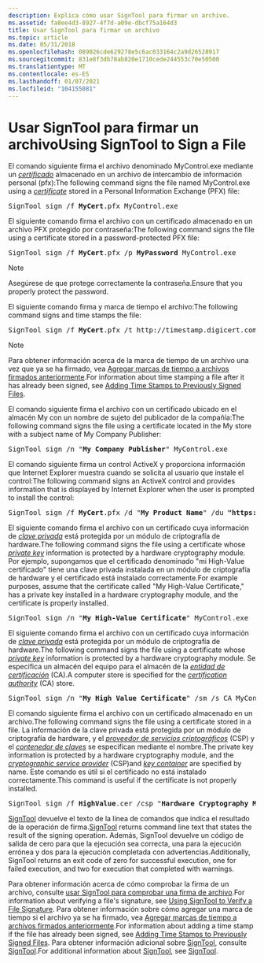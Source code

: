 ```yaml
---
description: Explica cómo usar SignTool para firmar un archivo.
ms.assetid: fa8ee4d3-8927-4f7d-a09e-dbcf75a164d3
title: Usar SignTool para firmar un archivo
ms.topic: article
ms.date: 05/31/2018
ms.openlocfilehash: 089026cde629278e5c6ac033164c2a9d26528917
ms.sourcegitcommit: 831e8f3db78ab820e1710cede244553c70e50500
ms.translationtype: MT
ms.contentlocale: es-ES
ms.lasthandoff: 01/07/2021
ms.locfileid: "104155081"
---
```

# <a name="using-signtool-to-sign-a-file"></a><span data-ttu-id="7c17b-103">Usar SignTool para firmar un archivo</span><span class="sxs-lookup"><span data-stu-id="7c17b-103">Using SignTool to Sign a File</span></span>

<span data-ttu-id="7c17b-104">El comando siguiente firma el archivo denominado MyControl.exe mediante un [*certificado*](../secgloss/c-gly.md) almacenado en un archivo de intercambio de información personal (pfx):</span><span class="sxs-lookup"><span data-stu-id="7c17b-104">The following command signs the file named MyControl.exe using a [*certificate*](../secgloss/c-gly.md) stored in a Personal Information Exchange (PFX) file:</span></span>

<pre>SignTool sign /f <b>MyCert</b>.pfx MyControl.exe</pre>

<span data-ttu-id="7c17b-105">El siguiente comando firma el archivo con un certificado almacenado en un archivo PFX protegido por contraseña:</span><span class="sxs-lookup"><span data-stu-id="7c17b-105">The following command signs the file using a certificate stored in a password-protected PFX file:</span></span>

<pre>SignTool sign /f <b>MyCert</b>.pfx /p <b>MyPassword</b> MyControl.exe</pre>

> [!Note]  
> <span data-ttu-id="7c17b-106">Asegúrese de que protege correctamente la contraseña.</span><span class="sxs-lookup"><span data-stu-id="7c17b-106">Ensure that you properly protect the password.</span></span>

 

<span data-ttu-id="7c17b-107">El siguiente comando firma y marca de tiempo el archivo:</span><span class="sxs-lookup"><span data-stu-id="7c17b-107">The following command signs and time stamps the file:</span></span>

<pre>SignTool sign /f <b>MyCert</b>.pfx /t http://timestamp.digicert.com MyControl.exe</pre>

> [!Note]  
> <span data-ttu-id="7c17b-108">Para obtener información acerca de la marca de tiempo de un archivo una vez que ya se ha firmado, vea [Agregar marcas de tiempo a archivos firmados anteriormente](adding-time-stamps-to-previously-signed-files.md).</span><span class="sxs-lookup"><span data-stu-id="7c17b-108">For information about time stamping a file after it has already been signed, see [Adding Time Stamps to Previously Signed Files](adding-time-stamps-to-previously-signed-files.md).</span></span>

 

<span data-ttu-id="7c17b-109">El comando siguiente firma el archivo con un certificado ubicado en el almacén My con un nombre de sujeto del publicador de la compañía:</span><span class="sxs-lookup"><span data-stu-id="7c17b-109">The following command signs the file using a certificate located in the My store with a subject name of My Company Publisher:</span></span>

<pre>SignTool sign /n "<b>My Company Publisher</b>" MyControl.exe</pre>

<span data-ttu-id="7c17b-110">El comando siguiente firma un control ActiveX y proporciona información que Internet Explorer muestra cuando se solicita al usuario que instale el control:</span><span class="sxs-lookup"><span data-stu-id="7c17b-110">The following command signs an ActiveX control and provides information that is displayed by Internet Explorer when the user is prompted to install the control:</span></span>

<pre>SignTool sign /f <b>MyCert</b>.pfx /d "<b>My Product Name</b>" /du <b>"https://www.example.com/myproductinfo.html"</b> MyControl.exe</pre>

<span data-ttu-id="7c17b-111">El siguiente comando firma el archivo con un certificado cuya información de [*clave privada*](../secgloss/p-gly.md) está protegida por un módulo de criptografía de hardware.</span><span class="sxs-lookup"><span data-stu-id="7c17b-111">The following command signs the file using a certificate whose [*private key*](../secgloss/p-gly.md) information is protected by a hardware cryptography module.</span></span> <span data-ttu-id="7c17b-112">Por ejemplo, supongamos que el certificado denominado "mi High-Value certificado" tiene una clave privada instalada en un módulo de criptografía de hardware y el certificado está instalado correctamente.</span><span class="sxs-lookup"><span data-stu-id="7c17b-112">For example purposes, assume that the certificate called "My High-Value Certificate," has a private key installed in a hardware cryptography module, and the certificate is properly installed.</span></span>

<pre>SignTool sign /n "<b>My High-Value Certificate</b>" MyControl.exe</pre>

<span data-ttu-id="7c17b-113">El siguiente comando firma el archivo con un certificado cuya información de [*clave privada*](../secgloss/p-gly.md) está protegida por un módulo de criptografía de hardware.</span><span class="sxs-lookup"><span data-stu-id="7c17b-113">The following command signs the file using a certificate whose [*private key*](../secgloss/p-gly.md) information is protected by a hardware cryptography module.</span></span> <span data-ttu-id="7c17b-114">Se especifica un almacén del equipo para el almacén de la [*entidad de certificación*](../secgloss/c-gly.md) (CA).</span><span class="sxs-lookup"><span data-stu-id="7c17b-114">A computer store is specified for the [*certification authority*](../secgloss/c-gly.md) (CA) store.</span></span>

<pre>SignTool sign /n "<b>My High Value Certificate</b>" /sm /s CA MyControl.exe</pre>

<span data-ttu-id="7c17b-115">El comando siguiente firma el archivo con un certificado almacenado en un archivo.</span><span class="sxs-lookup"><span data-stu-id="7c17b-115">The following command signs the file using a certificate stored in a file.</span></span> <span data-ttu-id="7c17b-116">La información de la clave privada está protegida por un módulo de criptografía de hardware, y el [*proveedor de servicios criptográficos*](../secgloss/c-gly.md) (CSP) y el [*contenedor de claves*](../secgloss/k-gly.md) se especifican mediante el nombre.</span><span class="sxs-lookup"><span data-stu-id="7c17b-116">The private key information is protected by a hardware cryptography module, and the [*cryptographic service provider*](../secgloss/c-gly.md) (CSP)and [*key container*](../secgloss/k-gly.md) are specified by name.</span></span> <span data-ttu-id="7c17b-117">Este comando es útil si el certificado no está instalado correctamente.</span><span class="sxs-lookup"><span data-stu-id="7c17b-117">This command is useful if the certificate is not properly installed.</span></span>

<pre>SignTool sign /f <b>HighValue</b>.cer /csp "<b>Hardware Cryptography Module</b>" /k <b>HighValueContainer</b> MyControl.exe</pre>

<span data-ttu-id="7c17b-118">[SignTool](signtool.md) devuelve el texto de la línea de comandos que indica el resultado de la operación de firma.</span><span class="sxs-lookup"><span data-stu-id="7c17b-118">[SignTool](signtool.md) returns command line text that states the result of the signing operation.</span></span> <span data-ttu-id="7c17b-119">Además, SignTool devuelve un código de salida de cero para que la ejecución sea correcta, una para la ejecución errónea y dos para la ejecución completada con advertencias.</span><span class="sxs-lookup"><span data-stu-id="7c17b-119">Additionally, SignTool returns an exit code of zero for successful execution, one for failed execution, and two for execution that completed with warnings.</span></span>

<span data-ttu-id="7c17b-120">Para obtener información acerca de cómo comprobar la firma de un archivo, consulte [usar SignTool para comprobar una firma de archivo](using-signtool-to-verify-a-file-signature.md).</span><span class="sxs-lookup"><span data-stu-id="7c17b-120">For information about verifying a file's signature, see [Using SignTool to Verify a File Signature](using-signtool-to-verify-a-file-signature.md).</span></span> <span data-ttu-id="7c17b-121">Para obtener información sobre cómo agregar una marca de tiempo si el archivo ya se ha firmado, vea [Agregar marcas de tiempo a archivos firmados anteriormente](adding-time-stamps-to-previously-signed-files.md).</span><span class="sxs-lookup"><span data-stu-id="7c17b-121">For information about adding a time stamp if the file has already been signed, see [Adding Time Stamps to Previously Signed Files](adding-time-stamps-to-previously-signed-files.md).</span></span> <span data-ttu-id="7c17b-122">Para obtener información adicional sobre [SignTool](signtool.md), consulte [SignTool](signtool.md).</span><span class="sxs-lookup"><span data-stu-id="7c17b-122">For additional information about [SignTool](signtool.md), see [SignTool](signtool.md).</span></span>

 

 
